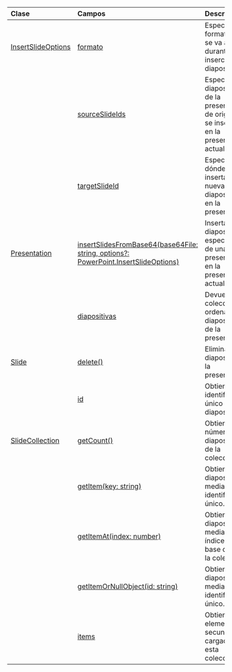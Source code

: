 | Clase | Campos | Descripción |
|:---|:---|:---|
|[InsertSlideOptions](/javascript/api/powerpoint/powerpoint.insertslideoptions)|[formato](/javascript/api/powerpoint/powerpoint.insertslideoptions#formatting)|Especifica el formato que se va a usar durante la inserción de diapositivas.|
||[sourceSlideIds](/javascript/api/powerpoint/powerpoint.insertslideoptions#sourceslideids)|Especifica las diapositivas de la presentación de origen que se insertarán en la presentación actual.|
||[targetSlideId](/javascript/api/powerpoint/powerpoint.insertslideoptions#targetslideid)|Especifica dónde se insertarán las nuevas diapositivas en la presentación.|
|[Presentation](/javascript/api/powerpoint/powerpoint.presentation)|[insertSlidesFromBase64(base64File: string, options?: PowerPoint.InsertSlideOptions)](/javascript/api/powerpoint/powerpoint.presentation#insertslidesfrombase64-base64file--options-)|Inserta las diapositivas especificadas de una presentación en la presentación actual.|
||[diapositivas](/javascript/api/powerpoint/powerpoint.presentation#slides)|Devuelve una colección ordenada de diapositivas de la presentación.|
|[Slide](/javascript/api/powerpoint/powerpoint.slide)|[delete()](/javascript/api/powerpoint/powerpoint.slide#delete--)|Elimina la diapositiva de la presentación.|
||[id](/javascript/api/powerpoint/powerpoint.slide#id)|Obtiene el identificador único de la diapositiva.|
|[SlideCollection](/javascript/api/powerpoint/powerpoint.slidecollection)|[getCount()](/javascript/api/powerpoint/powerpoint.slidecollection#getcount--)|Obtiene el número de diapositivas de la colección.|
||[getItem(key: string)](/javascript/api/powerpoint/powerpoint.slidecollection#getitem-key-)|Obtiene una diapositiva mediante su identificador único.|
||[getItemAt(index: number)](/javascript/api/powerpoint/powerpoint.slidecollection#getitemat-index-)|Obtiene una diapositiva mediante su índice de base cero en la colección.|
||[getItemOrNullObject(id: string)](/javascript/api/powerpoint/powerpoint.slidecollection#getitemornullobject-id-)|Obtiene una diapositiva mediante su identificador único.|
||[items](/javascript/api/powerpoint/powerpoint.slidecollection#items)|Obtiene los elementos secundarios cargados en esta colección.|
